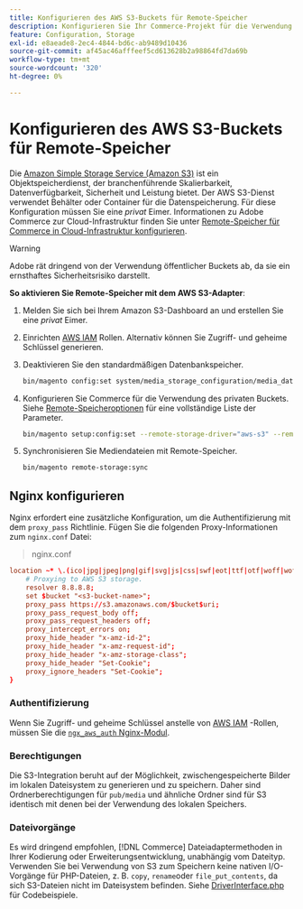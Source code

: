 ```yaml
---
title: Konfigurieren des AWS S3-Buckets für Remote-Speicher
description: Konfigurieren Sie Ihr Commerce-Projekt für die Verwendung des AWS S3-Speicherdienstes für Remote-Speicher.
feature: Configuration, Storage
exl-id: e8aeade8-2ec4-4844-bd6c-ab9489d10436
source-git-commit: af45ac46afffeef5cd613628b2a98864fd7da69b
workflow-type: tm+mt
source-wordcount: '320'
ht-degree: 0%

---
```


# Konfigurieren des AWS S3-Buckets für Remote-Speicher

Die [Amazon Simple Storage Service (Amazon S3)][AWS S3] ist ein Objektspeicherdienst, der branchenführende Skalierbarkeit, Datenverfügbarkeit, Sicherheit und Leistung bietet. Der AWS S3-Dienst verwendet Behälter oder Container für die Datenspeicherung. Für diese Konfiguration müssen Sie eine _privat_ Eimer. Informationen zu Adobe Commerce zur Cloud-Infrastruktur finden Sie unter [Remote-Speicher für Commerce in Cloud-Infrastruktur konfigurieren](cloud-support.md).

>[!WARNING]
>
>Adobe rät dringend von der Verwendung öffentlicher Buckets ab, da sie ein ernsthaftes Sicherheitsrisiko darstellt.

**So aktivieren Sie Remote-Speicher mit dem AWS S3-Adapter**:

1. Melden Sie sich bei Ihrem Amazon S3-Dashboard an und erstellen Sie eine _privat_ Eimer.

1. Einrichten [AWS IAM] Rollen. Alternativ können Sie Zugriff- und geheime Schlüssel generieren.

1. Deaktivieren Sie den standardmäßigen Datenbankspeicher.

   ```bash
   bin/magento config:set system/media_storage_configuration/media_database 0
   ```

1. Konfigurieren Sie Commerce für die Verwendung des privaten Buckets. Siehe [Remote-Speicheroptionen](remote-storage.md#remote-storage-options) für eine vollständige Liste der Parameter.

   ```bash
   bin/magento setup:config:set --remote-storage-driver="aws-s3" --remote-storage-bucket="<bucket-name>" --remote-storage-region="<region-name>" --remote-storage-prefix="<optional-prefix>" --remote-storage-key=<optional-access-key> --remote-storage-secret=<optional-secret-key> -n
   ```

1. Synchronisieren Sie Mediendateien mit Remote-Speicher.

   ```bash
   bin/magento remote-storage:sync
   ```

## Nginx konfigurieren

Nginx erfordert eine zusätzliche Konfiguration, um die Authentifizierung mit dem `proxy_pass` Richtlinie. Fügen Sie die folgenden Proxy-Informationen zum `nginx.conf` Datei:

>nginx.conf

```conf
location ~* \.(ico|jpg|jpeg|png|gif|svg|js|css|swf|eot|ttf|otf|woff|woff2)$ {
    # Proxying to AWS S3 storage.
    resolver 8.8.8.8;
    set $bucket "<s3-bucket-name>";
    proxy_pass https://s3.amazonaws.com/$bucket$uri;
    proxy_pass_request_body off;
    proxy_pass_request_headers off;
    proxy_intercept_errors on;
    proxy_hide_header "x-amz-id-2";
    proxy_hide_header "x-amz-request-id";
    proxy_hide_header "x-amz-storage-class";
    proxy_hide_header "Set-Cookie";
    proxy_ignore_headers "Set-Cookie";
}
```

### Authentifizierung

Wenn Sie Zugriff- und geheime Schlüssel anstelle von [AWS IAM] -Rollen, müssen Sie die [`ngx_aws_auth` Nginx-Modul][ngx repo].

### Berechtigungen

Die S3-Integration beruht auf der Möglichkeit, zwischengespeicherte Bilder im lokalen Dateisystem zu generieren und zu speichern. Daher sind Ordnerberechtigungen für `pub/media` und ähnliche Ordner sind für S3 identisch mit denen bei der Verwendung des lokalen Speichers.

### Dateivorgänge

Es wird dringend empfohlen, [!DNL Commerce] Dateiadaptermethoden in Ihrer Kodierung oder Erweiterungsentwicklung, unabhängig vom Dateityp. Verwenden Sie bei Verwendung von S3 zum Speichern keine nativen I/O-Vorgänge für PHP-Dateien, z. B. `copy`, `rename`oder `file_put_contents`, da sich S3-Dateien nicht im Dateisystem befinden. Siehe [DriverInterface.php](https://github.com/magento/magento2/blob/2.4-develop/lib/internal/Magento/Framework/Filesystem/DriverInterface.php#L18) für Codebeispiele.

<!-- link definitions -->

[AWS S3]: https://aws.amazon.com/s3
[AWS IAM]: https://aws.amazon.com/iam/
[ngx repo]: https://github.com/anomalizer/ngx_aws_auth
